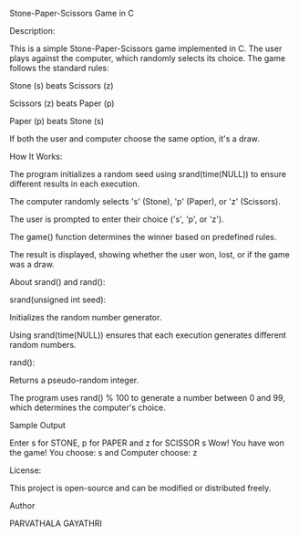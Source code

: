 Stone-Paper-Scissors Game in C

Description:

This is a simple Stone-Paper-Scissors game implemented in C. The user plays against the computer, which randomly selects its choice. The game follows the standard rules:

Stone (s) beats Scissors (z)

Scissors (z) beats Paper (p)

Paper (p) beats Stone (s)

If both the user and computer choose the same option, it's a draw.

How It Works:

The program initializes a random seed using srand(time(NULL)) to ensure different results in each execution.

The computer randomly selects 's' (Stone), 'p' (Paper), or 'z' (Scissors).

The user is prompted to enter their choice ('s', 'p', or 'z').

The game() function determines the winner based on predefined rules.

The result is displayed, showing whether the user won, lost, or if the game was a draw.

About srand() and rand():

srand(unsigned int seed):

Initializes the random number generator.

Using srand(time(NULL)) ensures that each execution generates different random numbers.

rand():

Returns a pseudo-random integer.

The program uses rand() % 100 to generate a number between 0 and 99, which determines the computer's choice.

Sample Output

Enter s for STONE, p for PAPER and z for SCISSOR
s
Wow! You have won the game!
You choose: s and Computer choose: z

License:

This project is open-source and can be modified or distributed freely.

Author

PARVATHALA GAYATHRI
